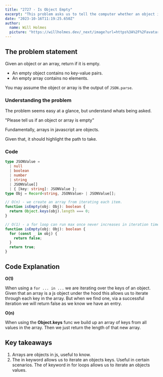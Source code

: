 ```yaml
---
title: "2727 - Is Object Empty"
excerpt: "This problem asks us to tell the computer whether an object is empty or not. The caveat is that the object could be a js object or an array."
date: "2023-10-16T11:19:25.650Z"
author:
  name: Will Holmes
  picture: "https://willholmes.dev/_next/image?url=https%3A%2F%2Favatars.githubusercontent.com%2Fu%2F13040458&w=128&q=75"
---
```


## The problem statement

Given an object or an array, return if it is empty.

- An empty object contains no key-value pairs.
- An empty array contains no elements.

You may assume the object or array is the output of `JSON.parse`.

### Understanding the problem

The problem seems easy at a glance, but understand whats being asked.

"Please tell us if an object or array is empty"

Fundamentally, arrays in javascript are objects.

Given that, it should highlight the path to take.

### Code

```ts
type JSONValue =
  | null
  | boolean
  | number
  | string
  | JSONValue[]
  | { [key: string]: JSONValue };
type Obj = Record<string, JSONValue> | JSONValue[];

// O(n) - we create an array from iterating each item.
function isEmpty(obj: Obj): boolean {
  return Object.keys(obj).length === 0;
}

// O(1) - a for loop can run max once never increases in iteration time
function isEmpty(obj: Obj): boolean {
  for (const _ in obj) {
    return false;
  }
  return true;
}
```

## Code Explanation

**O(1)**

When using a `for ... in ...` we are iterating over the keys of an object. Given that an array is a js object under the hood this allows us to iterate through each key in the array. But when we find one, via a successful iteration we will return false as we know we have an entry.

**O(n)**

When using the **Object.keys** func we build up an array of keys from all values in the array. Then we just return the length of that new array.

## Key takeaways

1. Arrays are objects in js, useful to know.
2. The in keyword allows us to iterate an objects keys. Useful in certain scenarios. The of keyword in for loops allows us to iterate an objects values.
